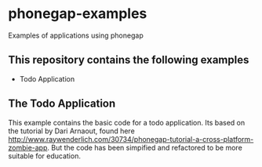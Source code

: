 # phonegap-examples
Examples of applications using phonegap

## This repository contains the following examples
* Todo Application 


## The Todo Application
This example contains the basic code for a todo application. Its based on the tutorial by Dari Arnaout, found here http://www.raywenderlich.com/30734/phonegap-tutorial-a-cross-platform-zombie-app. But the code has been simpified and refactored to be more suitable for education.

